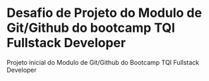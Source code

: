 # Desafio de Projeto do Modulo de Git/Github do bootcamp TQI Fullstack Developer
Projeto inicial do Modulo de Git/Github do Bootcamp TQI Fullstack Developer
